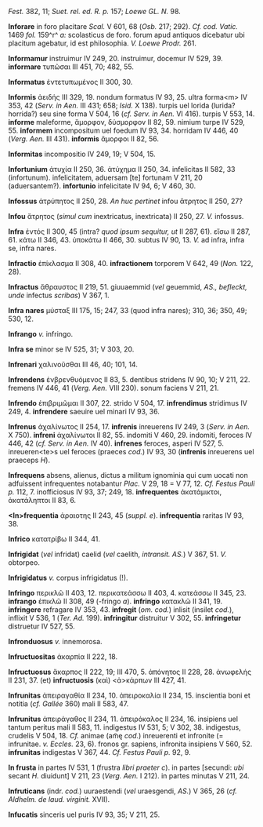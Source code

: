 *Fest.* 382, 11; *Suet. rel. ed. R. p.* 157; *Loewe GL. N.* 98.

**Inforare** in foro placitare *Scal.* V 601, 68 (*Osb.* 217; 292). *Cf.
cod. Vatic.* 1469 *fol.* 159^r^ *a:* scolasticus de foro. forum apud
antiquos dicebatur ubi placitum agebatur, id est philosophia. *V.*
*Loewe Prodr.* 261.

**Informamur** instruimur IV 249, 20. instruimur, docemur IV 529, 39.
**informare** τυπῶσαι III 451, 70; 482, 55.

**Informatus** ἐντετυπωμένος II 300, 30.

**Informis** ἀειδής III 329, 19. nondum formatus IV 93, 25. ultra
forma\<m\> IV 353, 42 (*Serv. in Aen.* III 431; 658; *Isid.* X 138).
turpis uel lorida (lurida? horrida?) seu sine forma V 504, 16 (*cf.
Serv. in Aen.* VI 416). turpis V 553, 14. **informe** maleforme,
ἄμορφον, δύσμορφον II 82, 59. nimium turpe IV 529, 55. **informem**
incompositum uel foedum IV 93, 34. horridam IV 446, 40 (*Verg. Aen.*
III 431). **informis** ἄμορφοι II 82, 56.

**Informitas** incompositio IV 249, 19; V 504, 15.

**Infortunium** ἀτυχία II 250, 36. ἀτύχημα II 250, 34. infelicitas II
582, 33 (infortunum). infelicitatem, aduersam [te] fortunam V 211, 20
(aduersantem?). **infortunio** infelicitate IV 94, 6; V 460, 30.

**Infossus** ἀτρύπητος II 250, 28. *An huc pertinet* infou ἄτρητος II
250, 27?

**Infou** ἄτρητος (*simul cum* inextricatus, inextricata) II 250, 27.
*V.* infossus.

**Infra** ἐντός II 300, 45 (intra? *quod ipsum sequitur, ut* II 287,
61). εἴσω II 287, 61. κάτω II 346, 43. ὑποκάτω II 466, 30. subtus IV 90,
13. *V.* ad infra, infra se, infra nares.

**Infractio** ἐπίκλασμα II 308, 40. **infractionem** torporem V 642, 49
(*Non.* 122, 28).

**Infractus** ἄθραυστος II 219, 51. giuuaemmid (*vel* geuemmid, *AS.,
befleckt, unde* infectus *scribas*) V 367, 1.

**Infra nares** μύσταξ III 175, 15; 247, 33 (quod infra nares); 310, 36;
350, 49; 530, 12.

**Infrango** *v.* infringo.

**Infra se** minor se IV 525, 31; V 303, 20.

**Infrenari** χαλινοῦσθαι III 46, 40; 101, 14.

**Infrendens** ἐνβρενθυόμενος II 83, 5. dentibus stridens IV 90, 10; V
211, 22. fremens IV 446, 41 (*Verg. Aen.* VIII 230). sonum faciens V
211, 21.

**Infrendo** ἐπιβριμῶμαι II 307, 22. strido V 504, 17. **infrendimus**
stridimus IV 249, 4. **infrendere** saeuire uel minari IV 93, 36.

**Infrenus** ἀχαλίνωτος II 254, 17. **infrenis** inreuerens IV 249, 3
(*Serv. in Aen.* X 750). **infreni** ἀχαλίνωτοι II 82, 55. indomiti V
460, 29. indomiti, feroces IV 446, 42 (*cf. Serv. in Aen.* IV 40).
**infrenes** feroces, asperi IV 527, 5. inreueren\<te\>s uel feroces
(praeces *cod.*) IV 93, 30 (**infrenis** inreuerens uel praeceps *H*).

**Infrequens** absens, alienus, dictus a militum ignominia qui cum
uocati non adfuissent infrequentes notabantur *Plac.* V 29, 18 = V 77,
12. *Cf. Festus Pauli p.* 112, 7. inofficiosus IV 93, 37; 249, 18.
**infrequentes** ἀκατάμικτοι, ἀκατάληπτοι II 83, 6.

**\<In\>frequentia** ἀραιοτης II 243, 45 (*suppl. e*). **infrequentia**
raritas IV 93, 38.

**Infrico** κατατρίβω II 344, 41.

**Infrigidat** (*vel* infridat) caelid (*vel* caelith, *intransit. AS.*)
V 367, 51. *V.* obtorpeo.

**Infrigidatus** *v.* corpus infrigidatus (!).

**Infringo** περικλῶ II 403, 12. περικατεάσσω II 403, 4. κατεάσσω II
345, 23. **infrango** ἐπικλῶ II 308, 49 (-fringo *a*). **in­fringo**
κατακλῶ II 341, 19. **infringere** refragare IV 353, 43. **infregit**
(*om. cod.*) inlisit (insilet *cod.*), inflixit V 536, 1 (*Ter. Ad.*
199). **infringitur** distruitur V 302, 55. **infringetur** distruetur
IV 527, 55.

**Infronduosus** *v.* innemorosa.

**Infructuositas** ἀκαρπία II 222, 18.

**Infructuosus** ἄκαρπος II 222, 19; III 470, 5. ἀπόνητος II 228, 28.
ἀνωφελής II 231, 37. (et) **infructuosis** (καὶ) \<ἀ\>κάρπων III 427,
41.

**Infrunitas** ἀπειραγαθία II 234, 10. ἀπειροκαλία II 234, 15.
inscientia boni et notitia (*cf. Gallée* 360) mali II 583, 47.

**Infrunitus** ἀπειράγαθος II 234, 11. ἀπειρόκαλος II 234, 16. insipiens
uel tantum peritus mali II 583, 11. indigestus IV 531, 5; V 302, 38.
indigestus, crudelis V 504, 18. *Cf.* animae (am̃ę *cod.*) inreuerenti et
infronite (= infrunitae. *v. Eccles.* 23, 6). fronos gr. sapiens,
infronita insipiens V 560, 52. **infrunitas** indigestas V 367, 44. *Cf.
Festus Pauli p.* 92, 9.

**In frusta** in partes IV 531, 1 (frustra *libri praeter c*). in
partes [secundi: *ubi* secant *H.* diuidunt] V 211, 23 (*Verg. Aen.*
I 212). in partes minutas V 211, 24.

**Infruticans** (indr. *cod.*) uuraestendi (*vel* uraesgendi, *AS.*) V
365, 26 (*cf. Aldhelm. de laud. virginit.* XVII).

**Infucatis** sinceris uel puris IV 93, 35; V 211, 25.
